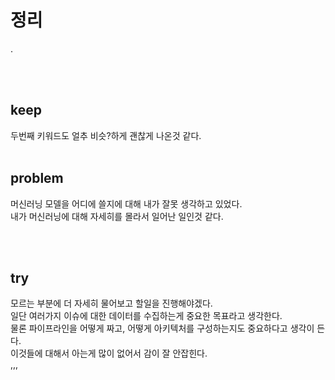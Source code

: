 # 정리
.

<br>
<br>

## keep
두번째 키워드도 얼추 비슷?하게 괜찮게 나온것 같다.
<br>
<br>

## problem
머신러닝 모델을 어디에 쓸지에 대해 내가 잘못 생각하고 있었다.<br>
내가 머신러닝에 대해 자세히를 몰라서 일어난 일인것 같다.

<br>
<br>

## try
모르는 부분에 더 자세히 물어보고 할일을 진행해야겠다.<br>
일단 여러가지 이슈에 대한 데이터를 수집하는게 중요한 목표라고 생각한다.<br>
물론 파이프라인을 어떻게 짜고, 어떻게 아키텍처를 구성하는지도 중요하다고 생각이 든다.<br>
이것들에 대해서 아는게 많이 없어서 감이 잘 안잡힌다.<br>
,,,

<br>
<br>
